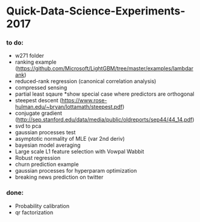 # Quick-Data-Science-Experiments-2017


### to do:
* w271 folder
* ranking example (https://github.com/Microsoft/LightGBM/tree/master/examples/lambdarank)
* reduced-rank regression (canonical correlation analysis)
* compressed sensing
* partial least sqaure *show special case where predictors are orthogonal
* steepest descent (https://www.rose-hulman.edu/~bryan/lottamath/steepest.pdf)
* conjugate gradient (http://sep.stanford.edu/data/media/public/oldreports/sep44/44_14.pdf)
* svd to pca
* gaussian processes test
* asymptotic normality of MLE (var 2nd deriv)
* bayesian model averaging
* Large scale L1 feature selection with Vowpal Wabbit
* Robust regression
* churn prediction example
* gaussian processes for hyperparam optimization
* breaking news prediction on twitter


### done:
* Probability calibration
* qr factorization
